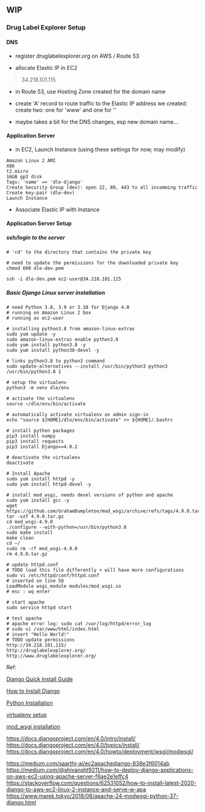 
## WIP

### Drug Label Explorer Setup

#### DNS

- register druglabelexplorer.org on AWS / Route 53

- allocate Elastic IP in EC2
> 34.218.101.115

- in Route 53, use Hosting Zone created for the domain name

- create 'A' record to route traffic to the Elastic IP address we created: create two: one for 'www' and one for ''

- maybe takes a bit for the DNS changes, esp new domain name...

#### Application Server

- in EC2, Launch Instance
(using these settings for now, may modify)

```
Amazon Linux 2 AMI
X86
t2.micro
16GB gp3 disk
Tags: 'name' => 'dle-django'
Create Security Group (dev): open 22, 80, 443 to all incomming traffic
Create key-pair (dle-dev)
Launch Instance
```

- Associate Elastic IP with Instance

#### Application Server Setup

##### ssh/login to the server
```
# 'cd' to the directory that contains the private key

# need to update the permissions for the downloaded private key
chmod 600 dle-dev.pem

ssh -i dle-dev.pem ec2-user@34.218.101.115
```

##### Basic Django Linux server installation

```
# need Python 3.8, 3.9 or 3.10 for Django 4.0
# running on Amazon Linux 2 box
# running as ec2-user

# installing python3.8 from amazon-linux-extras
sudo yum update -y
sudo amazon-linux-extras enable python3.8
sudo yum install python3.8 -y
sudo yum install python38-devel -y

# links python3.8 to python3 command
sudo update-alternatives --install /usr/bin/python3 python3 /usr/bin/python3.8 1

# setup the virtualenv
python3 -m venv dle/env

# activate the virtualenv
source ~/dle/env/bin/activate

# automatically activate virtualenv on admin sign-in
echo "source ${HOME}/dle/env/bin/activate" >> ${HOME}/.bashrc

# install python packages
pip3 install numpy
pip3 install requests
pip3 install Django==4.0.2

# deactivate the virtualenv
deactivate

# Install Apache
sudo yum install httpd -y
sudo yum install httpd-devel -y

# install mod_wsgi, needs devel versions of python and apache
sudo yum install gcc -y
wget https://github.com/GrahamDumpleton/mod_wsgi/archive/refs/tags/4.9.0.tar.gz
tar -xzf 4.9.0.tar.gz
cd mod_wsgi-4.9.0
./configure --with-python=/usr/bin/python3.8
sudo make install
make clean
cd ~/
sudo rm -rf mod_wsgi-4.9.0
rm 4.9.0.tar.gz

# update httpd.conf
# TODO load this file differently + will have more configurations
sudo vi /etc/httpd/conf/httpd.conf
# inserted on line 58
LoadModule wsgi_module modules/mod_wsgi.so
# esc : wq enter

# start apache
sudo service httpd start

# test apache
# apache error log: sudo cat /var/log/httpd/error_log
# sudo vi /var/www/html/index.html
# insert "Hello World!"
# TODO update permissions
http://34.218.101.115/
http://druglabelexplorer.org/
http://www.druglabelexplorer.org/

```

Ref:

[Django Quick Install Guide](https://docs.djangoproject.com/en/4.0/intro/install/)

[How to Install Django](https://docs.djangoproject.com/en/4.0/topics/install/)

[Python Installation](https://techviewleo.com/how-to-install-python-on-amazon-linux/)

[virtualenv setup](https://aws.amazon.com/premiumsupport/knowledge-center/ec2-linux-python3-boto3/)

[mod_wsgi installation](https://modwsgi.readthedocs.io/en/develop/user-guides/quick-installation-guide.html)


https://docs.djangoproject.com/en/4.0/intro/install/
https://docs.djangoproject.com/en/4.0/topics/install/
https://docs.djangoproject.com/en/4.0/howto/deployment/wsgi/modwsgi/

https://medium.com/saarthi-ai/ec2apachedjango-838e3f6014ab
https://medium.com/@shivansht9211/how-to-deploy-django-applications-on-aws-ec2-using-apache-server-f6ae2e1effc4
https://stackoverflow.com/questions/62531052/how-to-install-latest-2020-django-to-aws-ec2-linux-2-instance-and-serve-w-apa
https://www.marek.tokyo/2018/08/apache-24-modwsgi-python-37-django.html




